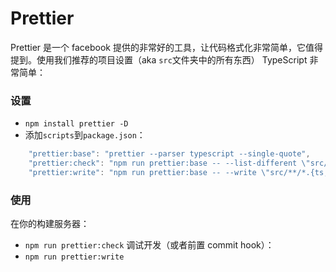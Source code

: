 # Prettier

Prettier 是一个 facebook 提供的非常好的工具，让代码格式化非常简单，它值得提到。使用我们推荐的项目设置（aka `src`文件夹中的所有东西） TypeScript 非常简单：

### 设置

- `npm install prettier -D `
- 添加`scripts`到`package.json`：
```ts
    "prettier:base": "prettier --parser typescript --single-quote",
    "prettier:check": "npm run prettier:base -- --list-different \"src/**/*.{ts,tsx}\"",
    "prettier:write": "npm run prettier:base -- --write \"src/**/*.{ts,tsx}\""
```

### 使用

在你的构建服务器：
- `npm run prettier:check`
调试开发（或者前置 commit  hook）：
- `npm run prettier:write`
